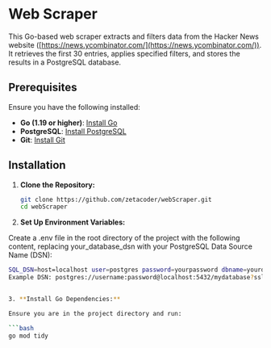 # Web Scraper

This Go-based web scraper extracts and filters data from the Hacker News website ([https://news.ycombinator.com/](https://news.ycombinator.com/)). It retrieves the first 30 entries, applies specified filters, and stores the results in a PostgreSQL database.

## Prerequisites

Ensure you have the following installed:

- **Go (1.19 or higher)**: [Install Go](https://golang.org/doc/install)
- **PostgreSQL**: [Install PostgreSQL](https://www.postgresql.org/download/)
- **Git**: [Install Git](https://git-scm.com/book/en/v2/Getting-Started-Installing-Git)

## Installation

1. **Clone the Repository:**

   ```bash
   git clone https://github.com/zetacoder/webScraper.git
   cd webScraper

2. **Set Up Environment Variables:**

Create a .env file in the root directory of the project with the following content, replacing your_database_dsn with your PostgreSQL Data Source Name (DSN):
   
   ```bash
   SQL_DSN=host=localhost user=postgres password=yourpassword dbname=yourdb port=5432 sslmode=disable
   Example DSN: postgres://username:password@localhost:5432/mydatabase?sslmode=disable


3. **Install Go Dependencies:**

Ensure you are in the project directory and run:

   ```bash  
   go mod tidy
